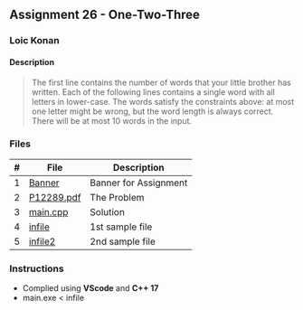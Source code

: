 ## Assignment 26 -  One-Two-Three

### Loic Konan

#### Description
>
> The first line contains the number of words that your little brother has written. 
> Each of the following lines contains a single word with all letters in lower-case. 
> The words satisfy the constraints above: at most one letter might be wrong, but the word length is always correct. 
> There will be at most 10 words in the input.
>

### Files

|   #   | File                     | Description           |
| :---: | ------------------------ | --------------------- |
|   1   | [Banner](Banner)         | Banner for Assignment |
|   2   | [P12289.pdf](P11936.pdf) | The Problem           |
|   3   | [main.cpp](main.cpp)     | Solution              |
|   4   | [infile](infile)         | 1st sample file       |
|   5   | [infile2](infile2)       | 2nd sample file       |

### Instructions

- Complied using **VScode** and **C++ 17**
- main.exe < infile
